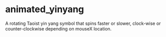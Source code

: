 # animated_yinyang
A rotating Taoist yin yang symbol that spins faster or slower, clock-wise or counter-clockwise depending on mouseX location.
